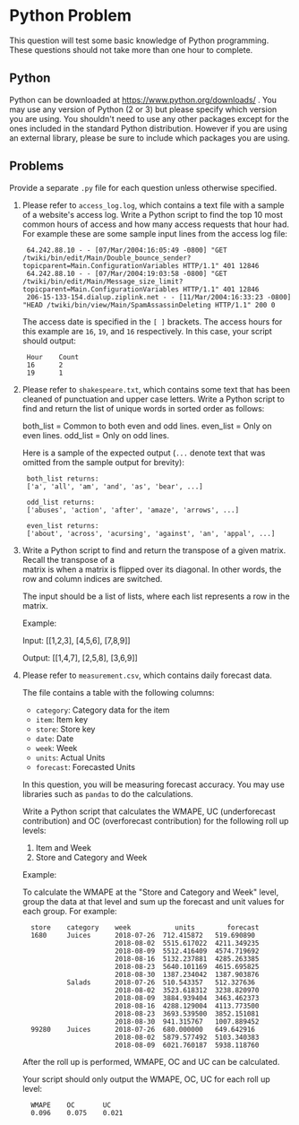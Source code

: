 # Python Problem

This question will test some basic knowledge of Python programming.  These
questions should not take more than one hour to complete.

## Python

Python can be downloaded at https://www.python.org/downloads/ .  You may use
any version of Python (2 or 3) but please specify which version you are using.
You shouldn't need to use any other packages except for the ones included in
the standard Python distribution.  However if you are using an external
library, please be sure to include which packages you are using.

## Problems

Provide a separate `.py` file for each question unless otherwise specified.

1. Please refer to `access_log.log`, which contains a text file with a sample
   of a website's access log.  Write a Python script to find the top 10 most
   common hours of access and how many access requests that hour had.  For
   example these are some sample input lines from the access log file:

        64.242.88.10 - - [07/Mar/2004:16:05:49 -0800] "GET /twiki/bin/edit/Main/Double_bounce_sender?topicparent=Main.ConfigurationVariables HTTP/1.1" 401 12846
        64.242.88.10 - - [07/Mar/2004:19:03:58 -0800] "GET /twiki/bin/edit/Main/Message_size_limit?topicparent=Main.ConfigurationVariables HTTP/1.1" 401 12846
        206-15-133-154.dialup.ziplink.net - - [11/Mar/2004:16:33:23 -0800] "HEAD /twiki/bin/view/Main/SpamAssassinDeleting HTTP/1.1" 200 0

   The access date is specified in the `[ ]` brackets.  The access hours for
   this example are `16`, `19`, and `16` respectively.  In this case, your
   script should output:

        Hour    Count
        16      2
        19      1

2. Please refer to `shakespeare.txt`, which contains some text that has been
   cleaned of punctuation and upper case letters.  Write a Python script to
   find and return the list of unique words in sorted order as follows:

   both_list = Common to both even and odd lines.
   even_list = Only on even lines.
   odd_list = Only on odd lines.

   Here is a sample of the expected output (`...` denote text that was omitted
   from the sample output for brevity):

        both_list returns:
        ['a', 'all', 'am', 'and', 'as', 'bear', ...]

        odd_list returns:
        ['abuses', 'action', 'after', 'amaze', 'arrows', ...]

        even_list returns:
        ['about', 'across', 'acursing', 'against', 'an', 'appal', ...]

3. Write a Python script to find and return the transpose of a given matrix. Recall the transpose of a   
   matrix is when a matrix is flipped over its diagonal. In other words, the row and column indices are switched.

   The input should be a list of lists, where each list represents a row in the matrix.

   Example: 

   Input: [[1,2,3],
           [4,5,6],
           [7,8,9]]
   
   Output: [[1,4,7],
            [2,5,8],
            [3,6,9]] 

4. Please refer to `measurement.csv`, which contains daily forecast data.
   
   The file contains a table with the following columns:
      - `category`: Category data for the item
      - `item`: Item key
      - `store`: Store key
      - `date`: Date
      - `week`: Week
      - `units`: Actual Units
      - `forecast`: Forecasted Units

   In this question, you will be measuring forecast accuracy. You may use libraries such as `pandas` to do the calculations.

   Write a Python script that calculates the WMAPE, UC (underforecast contribution) and OC (overforecast contribution) for the following roll up levels:
 
   1. Item and Week
   2. Store and Category and Week

   Example:

   To calculate the WMAPE at the "Store and Category and Week" level, group the data at that level and sum up the forecast and unit values for each group. For example:

         store    category    week           units        forecast                          
         1680     Juices      2018-07-26  712.415872   519.690890
                              2018-08-02  5515.617022  4211.349235
                              2018-08-09  5512.416409  4574.719692
                              2018-08-16  5132.237881  4285.263385
                              2018-08-23  5640.101169  4615.695825
                              2018-08-30  1387.234042  1387.903876
                  Salads      2018-07-26  510.543357   512.327636
                              2018-08-02  3523.618312  3238.820970
                              2018-08-09  3884.939404  3463.462373
                              2018-08-16  4288.129004  4113.773500
                              2018-08-23  3693.539500  3852.151081
                              2018-08-30  941.315767   1007.889452
         99280    Juices      2018-07-26  680.000000   649.642916
                              2018-08-02  5879.577492  5103.340383
                              2018-08-09  6021.760187  5938.118760

   After the roll up is performed, WMAPE, OC and UC can be calculated.

   Your script should only output the WMAPE, OC, UC for each roll up level:

         WMAPE    OC       UC 
         0.096    0.075    0.021